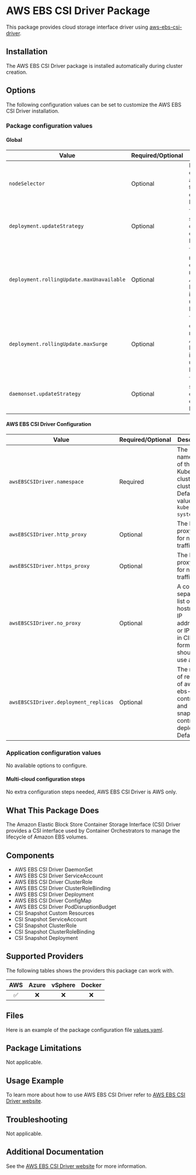 # AWS EBS CSI Driver Package

This package provides cloud storage interface driver using [aws-ebs-csi-driver](https://github.com/kubernetes-sigs/aws-ebs-csi-driver).

## Installation

The AWS EBS CSI Driver package is installed automatically during cluster creation.

## Options

The following configuration values can be set to customize the AWS EBS CSI Driver installation.

### Package configuration values

#### Global

| Value                                     | Required/Optional | Description                                                                                                     |
| ----------------------------------------- | ----------------- | --------------------------------------------------------------------------------------------------------------- |
| `nodeSelector`                            | Optional          | NodeSelector configuration applied to all the deployments. Defaults to null.                                    |
| `deployment.updateStrategy`               | Optional          | The update strategy of deployments to overwrite. Defaults to null.                                              |
| `deployment.rollingUpdate.maxUnavailable` | Optional          | The maxUnavailable of rollingUpdate. Applied only if RollingUpdate is used as updateStrategy. Defaults to null. |
| `deployment.rollingUpdate.maxSurge`       | Optional          | The maxSurge of rollingUpdate. Applied only if RollingUpdate is used as updateStrategy. Defaults to null.       |
| `daemonset.updateStrategy`                | Optional          | The update strategy of daemonsets to overwrite. Defaults to null.                                               |

#### AWS EBS CSI Driver Configuration

| Value                                 | Required/Optional | Description                                                                                                |
| ------------------------------------- | ----------------- | ---------------------------------------------------------------------------------------------------------- |
| `awsEBSCSIDriver.namespace`           | Required          | The namespace of the Kubernetes cluster in cluster ID. Default value is `kube-system`.                     |
| `awsEBSCSIDriver.http_proxy`          | Optional          | The HTTP proxy to use for network traffic                                                                  |
| `awsEBSCSIDriver.https_proxy`         | Optional          | The HTTPS proxy to use for network traffic                                                                 |
| `awsEBSCSIDriver.no_proxy`            | Optional          | A comma-separated list of hostnames, IP addresses, or IP ranges in CIDR format that should not use a proxy |
| `awsEBSCSIDriver.deployment_replicas` | Optional          | The number of replicas of aws-ebs-csi-controller and snapshot-controller deployment. Default: `3`.         |

### Application configuration values

No available options to configure.

#### Multi-cloud configuration steps

No extra configuration steps needed, AWS EBS CSI Driver is AWS only.

## What This Package Does

The Amazon Elastic Block Store Container Storage Interface (CSI) Driver provides a CSI interface used by Container Orchestrators to manage the lifecycle of Amazon EBS volumes.

## Components

* AWS EBS CSI Driver DaemonSet
* AWS EBS CSI Driver ServiceAccount
* AWS EBS CSI Driver ClusterRole
* AWS EBS CSI Driver ClusterRoleBinding
* AWS EBS CSI Driver Deployment
* AWS EBS CSI Driver ConfigMap
* AWS EBS CSI Driver PodDisruptionBudget
* CSI Snapshot Custom Resources
* CSI Snapshot ServiceAccount
* CSI Snapshot ClusterRole
* CSI Snapshot ClusterRoleBinding
* CSI Snapshot Deployment

## Supported Providers

The following tables shows the providers this package can work with.

|  AWS  | Azure | vSphere | Docker |
| :---: | :---: | :-----: | :----: |
|   ✅   |   ❌   |    ❌    |   ❌    |

## Files

Here is an example of the package configuration file [values.yaml](bundle/config/values.yaml).

## Package Limitations

Not applicable.

## Usage Example

To learn more about how to use AWS EBS CSI Driver refer to [AWS EBS CSI Driver website](https://github.com/kubernetes-sigs/aws-ebs-csi-driver).

## Troubleshooting

Not applicable.

## Additional Documentation

See the [AWS EBS CSI Driver website](https://github.com/kubernetes-sigs/aws-ebs-csi-driver) for more information.
